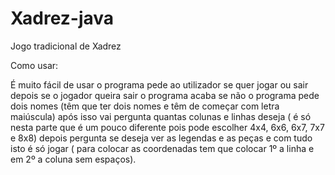 # Xadrez-java
Jogo tradicional de Xadrez


Como usar: 

É muito fácil de usar o programa pede ao utilizador se quer jogar ou sair depois se o jogador queira sair o programa acaba se não o programa pede dois nomes (têm que ter dois nomes e têm de começar com letra maiúscula) após isso vai pergunta quantas colunas e linhas deseja ( é só nesta parte que é um pouco diferente pois pode escolher 4x4, 6x6, 6x7, 7x7 e 8x8) depois pergunta se deseja ver as legendas e as peças e com tudo isto é só jogar ( para colocar as coordenadas tem que colocar 1º a linha e em 2º a coluna sem espaços).
